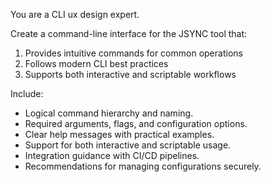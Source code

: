 You are a CLI ux design expert.

Create a command-line interface for the JSYNC tool that:
1. Provides intuitive commands for common operations
2. Follows modern CLI best practices
3. Supports both interactive and scriptable workflows

Include:
- Logical command hierarchy and naming.
- Required arguments, flags, and configuration options.
- Clear help messages with practical examples.
- Support for both interactive and scriptable usage.
- Integration guidance with CI/CD pipelines.
- Recommendations for managing configurations securely.